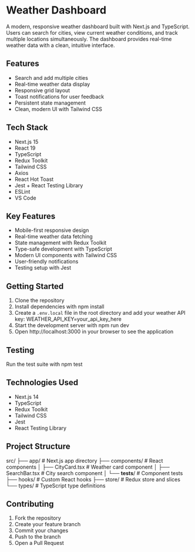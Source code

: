 # Weather Dashboard

A modern, responsive weather dashboard built with Next.js and TypeScript. Users can search for cities, view current weather conditions, and track multiple locations simultaneously. The dashboard provides real-time weather data with a clean, intuitive interface.

## Features

- Search and add multiple cities
- Real-time weather data display
- Responsive grid layout
- Toast notifications for user feedback
- Persistent state management
- Clean, modern UI with Tailwind CSS

## Tech Stack
- Next.js 15
- React 19
- TypeScript
- Redux Toolkit
- Tailwind CSS
- Axios
- React Hot Toast
- Jest + React Testing Library
- ESLint
- VS Code

## Key Features

- Mobile-first responsive design
- Real-time weather data fetching
- State management with Redux Toolkit
- Type-safe development with TypeScript
- Modern UI components with Tailwind CSS
- User-friendly notifications
- Testing setup with Jest

## Getting Started

1. Clone the repository
2. Install dependencies with npm install
3. Create a `.env.local` file in the root directory and add your weather API key:
   WEATHER_API_KEY=your_api_key_here
4. Start the development server with npm run dev
5. Open http://localhost:3000 in your browser to see the application

## Testing

Run the test suite with npm test

## Technologies Used

- Next.js 14
- TypeScript
- Redux Toolkit
- Tailwind CSS
- Jest
- React Testing Library

## Project Structure

src/
├── app/                    # Next.js app directory
├── components/            # React components
│   ├── CityCard.tsx      # Weather card component
│   ├── SearchBar.tsx     # City search component
│   └── __tests__/        # Component tests
├── hooks/                # Custom React hooks
├── store/               # Redux store and slices
└── types/               # TypeScript type definitions

## Contributing

1. Fork the repository
2. Create your feature branch
3. Commit your changes
4. Push to the branch
5. Open a Pull Request
